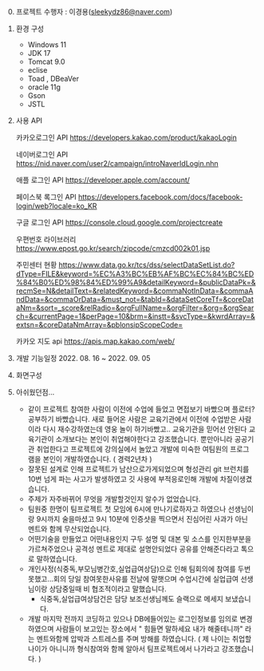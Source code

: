 0. 프로젝트 수행자 : 이경용(sleekydz86@naver.com)

1. 환경 구성
   + Windows 11
   + JDK 17
   + Tomcat 9.0
   + eclise
   + Toad , DBeaVer 
   + oracle 11g
   + Gson
   + JSTL
 
2. 사용 API

   카카오로그인 API
   https://developers.kakao.com/product/kakaoLogin

   네이버로그인 API
   https://nid.naver.com/user2/campaign/introNaverIdLogin.nhn

   애플 로그인 API
   https://developer.apple.com/account/

   페이스북 록그인 API
   https://developers.facebook.com/docs/facebook-login/web?locale=ko_KR

   구글 로그인 API
   https://console.cloud.google.com/projectcreate
   
   우편번호 라이브러리
   https://www.epost.go.kr/search/zipcode/cmzcd002k01.jsp
   
   주민센터 현황
   https://www.data.go.kr/tcs/dss/selectDataSetList.do?dType=FILE&keyword=%EC%A3%BC%EB%AF%BC%EC%84%BC%ED%84%B0%ED%98%84%ED%99%A9&detailKeyword=&publicDataPk=&recmSe=N&detailText=&relatedKeyword=&commaNotInData=&commaAndData=&commaOrData=&must_not=&tabId=&dataSetCoreTf=&coreDataNm=&sort=_score&relRadio=&orgFullName=&orgFilter=&org=&orgSearch=&currentPage=1&perPage=10&brm=&instt=&svcType=&kwrdArray=&extsn=&coreDataNmArray=&pblonsipScopeCode=
   
   카카오 지도 api
   https://apis.map.kakao.com/web/
   

4. 개발 기능일정  2022. 08. 16 ~ 2022. 09. 05
  
5. 화면구성
 
6. 아쉬웠던점...
   +  같이 프로젝트 참여한 사람이 이전에 수업에 들었고 면접보기 바빴으며 플로터? 공부하기 바빴습니다.
      새로 들어온 사람은 교육기관에서 이전에 수업받은 사람이라 다시 재수강하였는데 영웅 놀이 하기바빴고.. 교육기관을 믿어선 안된다 
      교육기관이 소개보다는 본인이 취업해야한다고 강조했습니다. 뿐만아니라 공공기관 취업한다고 프로젝트에 강의실에서 놀았고 개발에 미숙한 여팀원의 프로그램을
      본인이 개발하였습니다. ( 경력2년차 )
   +  잘못된 설계로 인해 프로젝트가 남산으로가게되었으며 형성관리 git 브런치를 10번 넘게 파는 사고가 발생하였고 깃 사용에 부적응로인해 개발에 차질이생겼습니다.
   +  주제가 자주바뀌어 무엇을 개발할것인지 알수가 없었습니다.
   +  팀원중 한명이 팀프로젝트 첫 모임에 6시에 만나기로하자고 하였으나 선생님이랑 9시까지 술을마셨고 9시 10분에 인증샷을 찍으면서 진심어린 사과가 아닌 멘트와 함께 무산되었습니다.
   +  어떤기술을 만들었고 어떤내용인지 구두 설명 및 대본 및 소스를 인지한부분을 가르쳐주었으나 공격성 멘트로 제대로 설명안되었다 공유를 안해준다라고 톡으로 말하였습니다.
   +  개인사정(식중독,부모님병간호,실업급여상담)으로 인해 팀회의에 참여를 두번 못했고...회의 당일 참여못한사유를 전날에 말햇으며 
      수업시간에 실업급여 선생님이랑 상담중일때 비 협조적이라고 말했습니다.
        - 식중독,실업급여상담건은 담당 보조선생님께도 슬랙으로 메세지 보냈습니다.
   +  개발 마지막 전까지 코딩하고 있으나 DB에들어있는 로그인정보를 임의로 변경하였으며 사람들이 보고있는 장소에서 " 힘들면 말하세요 내가 해줄테니까" 라는 멘트와함께 
      압박과 스트레스를 주며 방해를 하였습니다.
       ( 제 나이는 취업할 나이가 아니니까 형식참여와 함께 알아서 팀프로젝트에서 나가라고 강조했습니다. )
